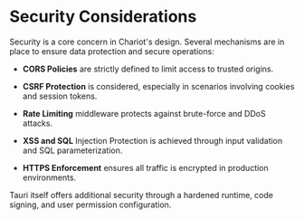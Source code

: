 # Security Considerations

Security is a core concern in Chariot's design. Several mechanisms are in place to ensure data protection and secure operations:

- **CORS Policies** are strictly defined to limit access to trusted origins.

- **CSRF Protection** is considered, especially in scenarios involving cookies and session tokens.

- **Rate Limiting** middleware protects against brute-force and DDoS attacks.

- **XSS and SQL** Injection Protection is achieved through input validation and SQL parameterization.

- **HTTPS Enforcement** ensures all traffic is encrypted in production environments.

Tauri itself offers additional security through a hardened runtime, code signing, and user permission configuration.